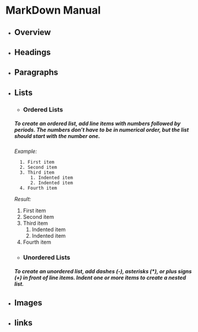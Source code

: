 # MarkDown Manual

- ## Overview

- ## Headings

- ## Paragraphs

- ## Lists
    - ### Ordered Lists

    ##### To create an ordered list, add line items with numbers followed by periods. The numbers don’t have to be in numerical order, but the list should start with the number one.

    *Example:*
        
        1. First item
        2. Second item
        3. Third item
            1. Indented item
            2. Indented item
        4. Fourth item      
    
    *Result:* 
    1. First item
    2. Second item
    3. Third item
        1. Indented item
        2. Indented item
    4. Fourth item 

     - ### Unordered Lists
    ##### To create an unordered list, add dashes (-), asterisks (*), or plus signs (+) in front of line items. Indent one or more items to create a nested list.

- ## Images

- ## links
